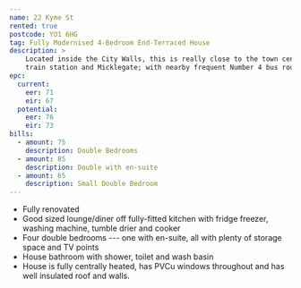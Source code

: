 ```yaml
---
name: 22 Kyme St
rented: true
postcode: YO1 6HG
tag: Fully Modernised 4-Bedroom End-Terraced House
description: >
    Located inside the City Walls, this is really close to the town centre,
    train station and Micklegate; with nearby frequent Number 4 bus route direct to the University.
epc:
  current:
    eer: 71
    eir: 67
  potential:
    eer: 76
    eir: 73
bills:
  - amount: 75
    description: Double Bedrooms
  - amount: 85
    description: Double with en-suite
  - amount: 65
    description: Small Double Bedroom
---
```


* Fully renovated
* Good sized lounge/diner off fully-fitted kitchen with fridge freezer, washing machine, tumble drier and cooker
* Four double bedrooms --- one with en-suite, all with plenty of storage space and TV points
* House bathroom with shower, toilet and wash basin
* House is fully centrally heated, has PVCu windows throughout and has well insulated roof and walls.
